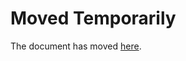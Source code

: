 Moved Temporarily
=================

The document has moved
[here](http://moruemoderne.blogspot.com/2017/05/yen-marre-va-chier-avec-ta-tolerance.html).
